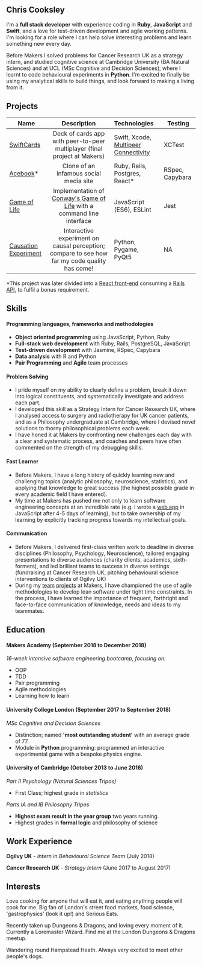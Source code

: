 ## Chris Cooksley

I'm a **full stack developer** with experience coding in **Ruby**, **JavaScript** and **Swift**, and a love for test-driven development and agile working patterns. I'm looking for a role where I can help solve interesting problems and learn something new every day.

Before Makers I solved problems for Cancer Research UK as a strategy intern, and studied cognitive science at Cambridge University (BA Natural Sciences) and at UCL (MSc Cognitive and Decision Sciences), where I learnt to code behavioural experiments in **Python**. I'm excited to finally be using my analytical skills to build things, and look forward to making a living from it.

## Projects

| Name                       | Description                                                                   | Technologies                     |  Testing                           |
| -------------------------- |:-----------------------------------------------------------------------------:|:-------------------|-------------------|
| [SwiftCards](https://github.com/IrinaSTA/swiftcards)      | Deck of cards app with peer-to-peer multiplayer (final project at Makers)                | Swift, Xcode, [Multipeer Connectivity](https://developer.apple.com/documentation/multipeerconnectivity)             | XCTest       |
| [Acebook](https://github.com/Learner5200/acebook-MAICers)*      | Clone of an infamous social media site                | Ruby, Rails, Postgres, React*             | RSpec, Capybara       |
| [Game of Life](https://github.com/Learner5200/game_of_life)       | Implementation of [Conway's Game of Life](https://en.wikipedia.org/wiki/Conway%27s_Game_of_Life) with a command line interface                                         | JavaScript (ES6), ESLint           | Jest                    |
| [Causation Experiment](https://github.com/Learner5200/causation_experiment)   | Interactive experiment on causal perception; compare to see how far my code quality has come! | Python, Pygame, PyQt5  | NA  |

*This project was later divided into a [React front-end](https://github.com/MHUS25/acebook-maicers-fe) consuming a [Rails API](https://github.com/imtiyazzaman1/acebook-MAICers-backend), to fulfil a bonus requirement.

## Skills

#### Programming languages, frameworks and methodologies

- **Object oriented programming** using JavaScript, Python, Ruby
- **Full-stack web development** with Ruby, Rails, PostgreSQL, JavaScript
- **Test-driven development** with Jasmine, RSpec, Capybara
- **Data analysis** with R and Python
- **Pair Programming** and **Agile** team processes

#### Problem Solving

- I pride myself on my ability to clearly define a problem, break it down into logical constituents, and systematically investigate and address each part.
- I developed this skill as a Strategy Intern for Cancer Research UK, where I analysed access to surgery and radiotherapy for UK cancer patients, and as a Philosophy undergraduate at Cambridge, where I devised novel solutions to thorny philosophical problems each week.
- I have honed it at Makers by confronting new challenges each day with a clear and systematic process, and coaches and peers have often commented on the strength of my debugging skills.

#### Fast Learner

- Before Makers, I have a long history of quickly learning new and challenging topics (analytic philosophy, neuroscience, statistics), and applying that knowledge to great success (the highest possible grade in every academic field I have entered).
- My time at Makers has pushed me not only to learn  software engineering concepts at an incredible rate (e.g. I wrote a [web app](https://github.com/Learner5200/bowling-challenge) in JavaScript after 4-5 days of learning), but to take ownership of my learning by explicitly tracking progress towards my intellectual goals.

#### Communication

- Before Makers, I delivered first-class written work to deadline in diverse disciplines (Philosophy, Psychology, Neuroscience), tailored engaging presentations to diverse audiences (charity clients, academics, sixth-formers), and led brilliant teams to success in diverse settings (fundraising at Cancer Research UK, pitching behavioural science interventions to clients of Ogilvy UK)
- During my [team](https://github.com/IrinaSTA/swiftcards) [projects](https://github.com/Learner5200/acebook-MAICers) at Makers, I have championed the use of agile methodologies to develop lean software under tight time constraints. In the process, I have learned the importance of frequent, forthright and face-to-face communication of knowledge, needs and ideas to my teammates.

## Education

#### Makers Academy (September 2018 to December 2018)

_16-week intensive software engineering bootcamp, focusing on:_
- OOP
- TDD
- Pair programming
- Agile methodologies
- Learning how to learn

#### University College London (September 2017 to September 2018)

*MSc Cognitive and Decision Sciences*
- Distinction; named **'most outstanding student'** with an average grade of 77.
- Module in **Python** programming: programmed an interactive experimental game with a bespoke physics engine.

#### University of Cambridge (October 2013 to June 2016)

*Part II Psychology (Natural Sciences Tripos)*
- First Class; highest grade in *statistics*

*Parts IA and IB Philosophy Tripos*
- **Highest exam result in the year group** two years running.
- Highest grades in **formal logic** and philosophy of science


## Work Experience

**Ogilvy UK** - _Intern in Behavioural Science Team_ (July 2018)    

**Cancer Research UK** - _Strategy Intern_ (June 2017 to August 2017)   


## Interests

Love cooking for anyone that will eat it, and eating anything people will cook for me. Big fan of London's street food markets, food science, 'gastrophysics' (look it up!) and Serious Eats.

Recently taken up Dungeons & Dragons, and loving every moment of it. Currently a Loremaster Wizard. Find me at the London Dungeons & Dragons meetup.

Wandering round Hampstead Heath. Always very excited to meet other people's dogs.

